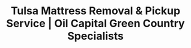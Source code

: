 ---
layout: location.njk
title: "Tulsa Mattress Removal & Pickup Service | Oil Capital Green Country Specialists"
metaDescription: "Professional mattress removal in Tulsa, OK - Oil Capital of the World and Green Country hub. Expert pickup for Saint Francis healthcare workers, energy sector professionals, and TU students. $125 next-day service with guaranteed recycling."
permalink: /mattress-removal/oklahoma/tulsa/
city: Tulsa
state: Oklahoma
stateAbbr: OK
parentMetro: Tulsa
tier: 2
zipCodes: ['74101', '74102', '74103', '74104', '74105', '74106', '74107', '74108', '74110', '74112', '74114', '74115', '74116', '74117', '74119', '74120', '74121', '74126', '74127', '74128', '74129', '74130', '74131', '74132', '74133', '74134', '74135', '74136', '74137', '74141', '74145', '74146', '74148', '74149', '74150', '74152', '74153', '74156', '74158', '74159', '74169', '74170', '74171', '74172', '74182', '74184', '74186', '74187', '74192', '74193']
coordinates: 
  lat: 36.1540
  lng: -95.9928
neighborhoods:
  - name: "Cherry Street Historic District"
    zipCodes: ["74104", "74120"]
  - name: "Brookside Entertainment District"
    zipCodes: ["74105"]
  - name: "Brady Arts District"
    zipCodes: ["74103", "74120"]
  - name: "University of Tulsa Area"
    zipCodes: ["74104", "74105"]
  - name: "Oral Roberts University Campus"
    zipCodes: ["74171"]
  - name: "Saint Francis Hospital District"
    zipCodes: ["74136"]
  - name: "Hillcrest Medical Center Area"
    zipCodes: ["74104", "74114"]
  - name: "Downtown Business District"
    zipCodes: ["74103", "74120"]
  - name: "Midtown Residential"
    zipCodes: ["74105", "74114", "74120"]
  - name: "Arkansas River District"
    zipCodes: ["74103", "74120"]
pricing:
  singleMattress: "$125"
  doubleMattress: "$155"
  tripleMattress: "$180"
nearbyCities:
  - name: "Oklahoma City"
    slug: "oklahoma-city"
    isSuburb: false
    distance: "106"
  - name: "Broken Arrow"
    slug: "tulsa/broken-arrow"
    isSuburb: true
    distance: "12"
  - name: "Owasso"
    slug: "tulsa/owasso"
    isSuburb: true
    distance: "15"
localRegulations: "Tulsa requires residents to schedule bulky waste pickup through 311 at $10 per 8 cubic yards, with collection only on regular garbage days and mandatory cancellation by noon if plans change. Our professional service eliminates scheduling limitations, fees, and timing restrictions entirely."
recyclingPartners: ["Metropolitan Environmental Trust", "The Sustain Group", "Tulsa Sustainability Office", "Saint Francis Environmental Services"]
reviews:
  count: 234
  featured:
    - author: "Maria R."
      text: "Amazing service! Called on Tuesday, gone by Wednesday afternoon. They navigated the tight streets in Cherry Street perfectly and were incredibly professional. Worth every penny for the convenience."
      neighborhood: "Cherry Street Historic District"
    - author: "David K."
      text: "Perfect timing with my shift schedule at Saint Francis. They worked around my 12-hour rotation and picked up while I was sleeping during the day. Really understand healthcare workers' needs."
      neighborhood: "Saint Francis Hospital District"
    - author: "Jennifer M."
      text: "Moving out of my Brookside apartment was stressful enough without dealing with mattress disposal. These guys made it effortless - quick, efficient, and reasonably priced."
      neighborhood: "Brookside Entertainment District"
faqs:
  - question: "Do you serve Saint Francis and Hillcrest medical professionals?"
    answer: "Absolutely. We regularly coordinate with Saint Francis Health System's 12,000+ employees and Hillcrest Medical Center staff throughout Eastern Oklahoma. Our flexible scheduling adapts to 12-hour shifts, rotating schedules, and the demanding timing needs of healthcare professionals across Tulsa's major medical centers."
  - question: "Can you navigate Cherry Street and Brookside historic districts?"
    answer: "Yes, our team has extensive experience with Tulsa's historic neighborhoods, including Cherry Street's narrow streets and Brookside's unique access challenges. We understand the layout of converted warehouse lofts in Brady Arts District and vintage apartment buildings throughout Midtown."
  - question: "How do you handle University of Tulsa and Oral Roberts student moves?"
    answer: "We coordinate with both University of Tulsa's 2,485 undergraduates and Oral Roberts University's 6,500 international student population during peak move-out periods in May, August, and December. Our scheduling adapts to academic calendars and provides full-service solutions for students without vehicle access."
  - question: "Do you work with energy sector corporate relocations?"
    answer: "Yes, we provide specialized service for Williams Companies, ONEOK, BOK Financial, and other major Tulsa employers. We understand corporate relocation timelines, work around energy sector shift schedules, and coordinate with temporary housing arrangements for transferred professionals."
  - question: "How do you eliminate the city's $10 bulky waste limitations?"
    answer: "We provide direct service without the city's scheduling restrictions, collection day limitations, or cancellation penalties. No need to call 311, wait for your garbage day, or separate mattresses from other items - just convenient next-day pickup that works around your schedule."
  - question: "Can you coordinate around Mayfest and State Fair events?"
    answer: "Absolutely. We schedule service around Tulsa's major events including Mayfest in May, Tulsa State Fair in September, and other festivals that affect downtown and midtown traffic patterns. Our local knowledge ensures efficient service regardless of community activities."
  - question: "What about IDL traffic and downtown access?"
    answer: "Our team understands Tulsa's Inner Dispersal Loop (IDL) system and uses I-44, I-244, and US-169 efficiently for cross-town service. We navigate downtown Brady Arts District, coordinate with Arkansas River events, and handle Gathering Place area logistics professionally."
  - question: "Do you support Green Country environmental values?"
    answer: "Yes, our recycling process aligns with Tulsa's CLEAN Fleet certification and sustainability initiatives. Every mattress gets processed through certified recycling partners, supporting the environmental stewardship that defines Green Country and Tulsa's commitment to responsible resource management."

pageContent:
  heroTitle: "Tulsa Mattress Removal: Oil Capital Professional Service"
  heroDescription: "Next-day mattress pickup for Green Country's energy hub. Professional service for Saint Francis healthcare workers, TU students, and corporate professionals. $125 pickup with guaranteed recycling - over 1 million mattresses recycled nationwide."
  
  aboutService: "Next-day professional mattress pickup service that solves the unique disposal challenges facing Tulsa residents. Our $125 flat-rate service eliminates the city's complicated $10 bulky waste system, 311 scheduling requirements, and mandatory separation policies that create headaches for busy Oil Capital families.

We specialize in flexible scheduling that works around Saint Francis Health System's 12-hour nursing rotations and Hillcrest Medical Center shift patterns - no more missing pickup windows because you're saving lives at Eastern Oklahoma's premier hospitals. Our team coordinates seamlessly with Williams Companies and ONEOK energy professionals during corporate relocations, providing guaranteed same-week service when Houston transfers create tight moving deadlines.

For Cherry Street and Brookside residents, we navigate narrow historic streets and tight apartment stairwells that standard waste services won't handle. Brady Arts District loft dwellers get specialized urban pickup that works around downtown parking restrictions and IDL traffic patterns during Gathering Place events.

University families receive priority scheduling during TU and Oral Roberts move-out periods in May and December, with bulk pricing for student housing properties managing multiple unit turnovers. Our licensed, insured team provides professional service that matches the quality standards expected by BOK Financial executives and QuikTrip corporate families throughout Green Country's energy corridor.

Every mattress gets completely recycled through our certified network - supporting Tulsa's CLEAN Fleet environmental values while ensuring zero landfill impact. Professional disposal that eliminates your coordination with Metropolitan Environmental Trust facilities or self-transport requirements during limited operating hours."

  serviceAreasIntro: "Professional mattress pickup throughout Tulsa's distinctive neighborhoods, from historic districts to medical centers:"

  regulationsCompliance: "Metropolitan Environmental Trust and other local facilities accept mattresses but require self-transportation during limited hours, creating challenges for apartment dwellers without truck access and students relying on campus transportation.

Our professional service eliminates all municipal scheduling restrictions and transportation requirements. We provide guaranteed next-day pickup that works around Saint Francis shift schedules, TU academic calendars, and corporate relocation timelines without city fees, collection day limitations, or cancellation penalties. Professional service designed for Tulsa's working families and busy professionals."

  environmentalImpact: "Every mattress we remove from Tulsa homes gets completely recycled rather than adding to regional landfill pressure. Steel springs become construction materials, while foam transforms into carpet padding and insulation for Oklahoma building projects.

This responsible approach supports Tulsa's CLEAN Fleet certification values and Green Country's environmental stewardship heritage. From the city's sustainability initiatives to corporate environmental policies at Williams Companies and BOK Financial, our recycling process aligns with the responsible resource management that defines modern Tulsa.

Our recycling network has processed over 1 million mattresses nationwide, turning waste into valuable materials while eliminating environmental impact through professional disposal methods that match the quality standards expected by Tulsa's energy sector and healthcare community."

  howItWorksScheduling: "Next-day appointments available throughout all Tulsa neighborhoods. Book online in 60 seconds or call. We coordinate around healthcare shifts, university schedules, energy sector relocations, and community events for maximum convenience."

  howItWorksService: "Our licensed team handles pickup from any Tulsa location - Cherry Street historic homes, Brady Arts lofts, or university area apartments. We navigate IDL traffic efficiently, coordinate with downtown events, and ensure service timing that works around your demanding Oklahoma lifestyle."

  howItWorksDisposal: "Your mattress goes directly to our certified recycling partners where 100% of materials get processed into new products. Zero Oklahoma landfill waste, maximum environmental benefit - all handled professionally without you coordinating with city waste services or facility limitations."

  sidebarStats:
    mattressesRemoved: "1,892"

  uniqueContent: "Tulsa presents mattress removal opportunities that reflect its extraordinary position as Oil Capital of the World and Green Country's energy hub, where historic Route 66 heritage meets modern corporate headquarters across 412,322 residents in neighborhoods that balance university vitality with energy sector prosperity throughout Oklahoma's premier business city.

Our professional service integrates with Tulsa's distinctive community rhythm shaped by energy industry employment and healthcare excellence. Saint Francis Health System's 12,000+ employees create massive shift worker scheduling demands requiring flexible coordination around nursing rotations and medical professional timing. Hillcrest Medical Center's century-plus healthcare legacy adds additional medical scheduling complexity throughout Eastern Oklahoma's premier healthcare corridor.

Williams Companies headquarters and ONEOK's natural gas infrastructure generate corporate relocation patterns that distinguish Tulsa from typical cities. Energy sector professionals frequently transfer between Houston, Oklahoma City, and Tulsa operations, creating furniture disposal needs during corporate housing transitions. BOK Financial's regional prominence and QuikTrip's Forbes-recognized private company status add corporate executive timing considerations requiring professional service coordination.

University of Tulsa's 2,485 undergraduates and Oral Roberts University's 6,500 international students create academic calendar disposal patterns during May graduation, August orientation, and December semester breaks. The 28% off-campus housing rate generates rental market turnover requiring landlord coordination and bulk disposal services. Tulsa Community College's 14,391 commuter students add regional timing considerations throughout the metropolitan area.

Cherry Street Historic District and Brookside Entertainment District create unique access challenges requiring specialized navigation through narrow streets and converted warehouse buildings. Brady Arts District's urban loft conversions generate limited storage situations demanding professional removal services. Downtown IDL system and Arkansas River development create traffic pattern complexities during Gathering Place events and seasonal festival activities.

American Airlines Maintenance Base employment and NORDAM aerospace manufacturing generate shift worker timing patterns requiring coordination around industrial schedules. The 3,000+ Amazon Fulfillment Center employees add e-commerce sector scheduling considerations throughout South Tulsa distribution networks. These major employers create professional service expectations shaped by corporate quality standards and logistics expertise.

Our pricing remains consistent despite Tulsa's complex community character combining energy sector relocations with healthcare shift demands and university scheduling needs. Whether coordinating with Saint Francis medical rotations, navigating Cherry Street historic access restrictions, or accessing neighborhoods during Mayfest festival activities around downtown venues, transparent rates apply throughout Oil Capital's diverse communities. This approach reflects our commitment to serving the entire Tulsa community with professional excellence that matches the energy industry standards and Route 66 hospitality heritage that define this distinctive Oklahoma metropolis."
---